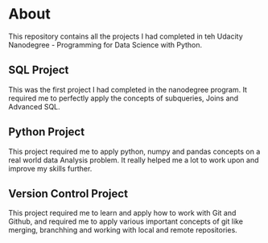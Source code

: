 # About #

This repository contains all the projects I had completed in teh Udacity Nanodegree - Programming for Data Science with Python.

## SQL Project ##

This was the first project I had completed in the nanodegree program. It required me to perfectly apply the concepts of subqueries, Joins and Advanced SQL.

## Python Project ##

This project required me to apply python, numpy and pandas concepts on a real world data Analysis problem. It really helped me a lot to work upon and improve my skills further.

## Version Control Project ##

This project required me to learn and apply how to work with Git and Github, and required me to apply various important concepts of git like merging, branchhing and working with local and remote repositories.
